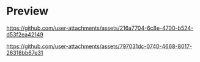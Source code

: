 
# Preview
https://github.com/user-attachments/assets/216a7704-6c8e-4700-b524-d53f2ea42149

https://github.com/user-attachments/assets/797031dc-0740-4668-8017-26318bb67e31

